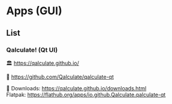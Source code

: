 # Apps (GUI)



## List


### Qalculate! (Qt UI)

🏛️ https://qalculate.github.io/

🧬 https://github.com/Qalculate/qalculate-qt

🔽 Downloads: https://qalculate.github.io/downloads.html  
Flatpak: https://flathub.org/apps/io.github.Qalculate.qalculate-qt


